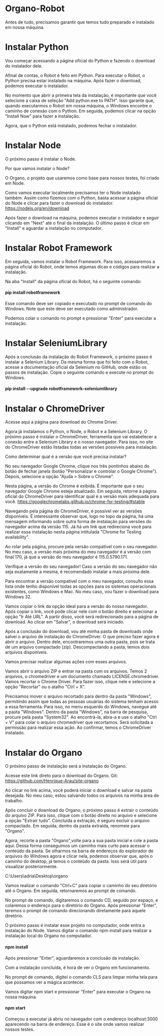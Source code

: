 # Organo-Robot


Antes de tudo, precisamos garantir que temos tudo preparado e instalado em nossa máquina.

# Instalar Python
Vou começar acessando a página oficial do Python e fazendo o download do instalador dele.

Afinal de contas, o Robot é feito em Python. Para executar o Robot, o Python precisa estar instalado na máquina. Após fazer o download, podemos executar o instalador.

No momento que abrir a primeira tela da instalação, é importante que você selecione a caixa de seleção "Add python.exe to PATH". Isso garante que, quando executarmos o Robot em nossa máquina, o Windows encontre o caminho de conexão com o Python. Em seguida, podemos clicar na opção "Install Now" para fazer a instalação.

Agora, que o Python está instalado, podemos fechar o instalador.

# Instalar Node
O próximo passo é instalar o Node.

Por que vamos instalar o Node?

O Organo, o projeto que usaremos como base para nossos testes, foi criado em Node.

Como vamos executar localmente precisamos ter o Node instalado também. Assim como fizemos com o Python, basta acessar a página oficial do Node e clicar para fazer o download do instalador.
https://nodejs.org/en/download

Após fazer o download na máquina, podemos executar o instalador e seguir clicando em "Next" até o final da instalação. O último passo é clicar em "Install" e aguardar a instalação no computador.

# Instalar Robot Framework
Em seguida, vamos instalar o Robot Framework. Para isso, acessaremos a página oficial do Robot, onde temos algumas dicas e códigos para realizar a instalação.

Na aba "Install" da página oficial do Robot, há o seguinte comando:

<h4>pip install robotframework</h4>


Esse comando deve ser copiado e executado no prompt de comando do Windows. Note que este deve ser executado como administrador.

Podemos colar o comando no prompt e pressionar "Enter" para executar a instalação.

# Instalar SeleniumLibrary
Após a conclusão da instalação do Robot Framework, o próximo passo é instalar a Selenium Library. Da mesma forma que foi feito com o Robot, acesse a documentação oficial da Selenium no GitHub, onde estão os passos de instalação. Copie o seguinte comando e execute no prompt do Windows.

<h4>pip install --upgrade robotframework-seleniumlibrary<h4>


# Instalar o ChromeDriver
Acesse aqui a página para download do Chrome Driver.

Agora já instalamos o Python, o Node, o Robot e a Selenium Library. O próximo passo é instalar o ChromeDriver, ferramenta que vai estabelecer a conexão entre a Selenium Library e o nosso navegador. Para isso, no site do ChromeDriver estão listadas todas as versões possíveis para instalação.

Como determinar qual é a versão que você precisa instalar?

No seu navegador Google Chrome, clique nos três pontinhos abaixo do botão de fechar janela (botão "Personalizar e controlar o Google Chrome"). Depois, selecione a opção "Ajuda > Sobre o Chrome".

Nesta página, a versão do Chrome é exibida. É importante que o seu navegador Google Chrome esteja atualizado. Em seguida, retorne à página oficial do ChromeDriver para identificar qual é a versão mais adequada para você.
https://googlechromelabs.github.io/chrome-for-testing/#stable

Navegando pela página do ChromeDriver, é possível ver as versões disponíveis. É interessante observar que, logo no topo da página, há uma mensagem informando sobre outra forma de instalação para versões do navegador acima da versão 115. Já há um link que redireciona você para realizar essa instalação nesta página intitulada "Chrome for Testing availability".

Ao rolar pela página, procure pela versão compatível com o seu navegador. No meu caso, a versão mais próxima do meu navegador é a versão com final 170, já que a versão do meu navegador é 115.0.5790.171.

Verifique a versão do seu navegador! Caso a versão do seu navegador não seja exatamente a mesma, é recomendado instalar a mais próxima dele.

Para encontrar a versão compatível com o meu navegador, consulto essa lista onde tenho disponível todas as opções para os sistemas operacionais existentes, como Windows e Mac. No meu caso, vou fazer o download para Windows 32.

Vamos copiar o link da opção ideal para a versão do nosso navegador. Após copiar o link, você pode clicar nele com o botão direito e selecionar a opção "Ir Até URL". A partir disso, você será redirecionado para a página de download. Ao clicar em "Salvar", o download será iniciado.

Após a conclusão do download, vou até minha pasta de downloads onde salvei o arquivo de instalação do ChromeDriver. O que preciso fazer agora é abrir o arquivo. Dentro dele, encontraremos uma outra pasta, pois se trata de um arquivo compactado (zip). Descompactando a pasta, temos dois arquivos disponíveis.

Vamos precisar realizar algumas ações com esses arquivos.

Vamos abrir o arquivo ZIP e entrar na pasta com os arquivos. Temos 2 arquivos, o chromedriver e um documento chamado LICENSE.chromedriver. Vamos recortar o Chrome Driver. Para fazer isso, clique nele e selecione a opção "Recortar" ou o atalho "Ctrl + X".

Precisamos mover o arquivo recortado para dentro da pasta "Windows", permitindo assim que todas as pessoas usuárias do sistema tenham acesso a essa ferramenta. Para isso, no menu esquerdo do Windows, navegue até a pasta "Windows". Dentro da pasta "Windows", na barra de pesquisa, procure pela pasta "System32". Ao encontrá-la, abra-a e use o atalho "Ctrl + V" para colar o arquivo chromedriver que recortamos. Será solicitada a permissão para realizar essa ação. Ao confirmar, temos o ChromeDriver instalado.

# Instalar do Organo
O próximo passo de instalação será a instalação do Organo.

Acesse este link direto para o download do Organo.
Git: https://github.com/Henrique-Arau/site-organo

Ao clicar no link acima, você poderá iniciar o download e salvar na pasta desejada. No meu caso, estou salvando todos os arquivos na minha área de trabalho.

Após concluir o download do Organo, o próximo passo é extrair o conteúdo do arquivo ZIP. Para isso, clique com o botão direito no arquivo e selecione a opção "Extrair tudo". Concluída a extração, é seguro excluir o arquivo compactado. Em seguida, dentro da pasta extraída, renomeie para "Organo".

Agora, recorte a pasta "Organo",volte para a sua pasta inicial e cole a pasta aqui. Dessa forma conseguimos um caminho mais curto para acessar o conteúdo da pasta. Se olharmos na barra de endereços do explorador de arquivos do Windows agora e clicar nela, podemos observar que, após o caminho do desktop, já temos o conteúdo da pasta. Isso será útil para visualizar posteriormente.

C:\Users\adria\Desktop\organo

Vamos realizar o comando "Ctrl+C" para copiar o caminho do seu diretório até o Organo. Em seguida, retornaremos ao prompt de comando.

No prompt de comando, digitaremos o comando CD, seguido por espaço, e colaremos o endereço para o diretório do Organo. Após pressionar "Enter", teremos o prompt de comando direcionando diretamente para aquele diretório.

O próximo passo é instalar esse projeto no computador, onde entra a instalação do Node. Vamos digitar o comando npm install para realizar a instalação local do Organo no computador.

<h4>npm install</h4>


Após pressionar "Enter", aguardaremos a conclusão da instalação.

Com a instalação concluída, é hora de ver o Organo em funcionamento.

No prompt de comando, digitei o comando CLS para limpar minha tela para que possamos ver a mágica acontecer.

Vamos digitar npm start e pressionar "Enter" para executar o Organo na nossa máquina.

<h4>npm start</h4>

Começou a executar já abriu no navegador com o endereço localhost:3000 aparecendo na barra de endereço. Esse é o site onde vamos realizar nossos testes.
